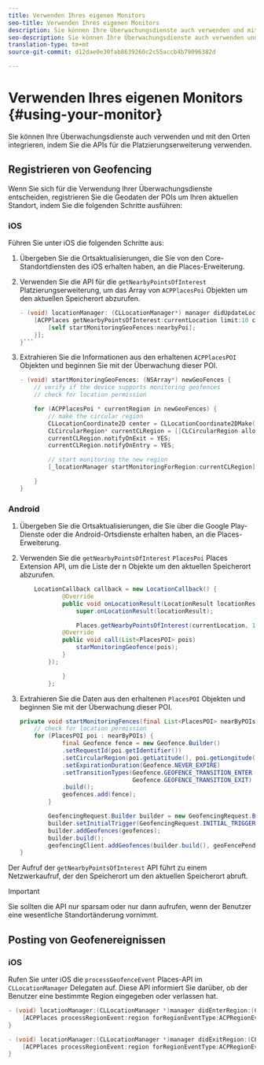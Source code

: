 ```yaml
---
title: Verwenden Ihres eigenen Monitors
seo-title: Verwenden Ihres eigenen Monitors
description: Sie können Ihre Überwachungsdienste auch verwenden und mit den Orten integrieren, indem Sie die APIs für die Platzierungserweiterung verwenden.
seo-description: Sie können Ihre Überwachungsdienste auch verwenden und mit den Orten integrieren, indem Sie die APIs für die Platzierungserweiterung verwenden.
translation-type: tm+mt
source-git-commit: d12dae0e30fab8639260c2c55accb4b79096382d

---
```



# Verwenden Ihres eigenen Monitors {#using-your-monitor}

Sie können Ihre Überwachungsdienste auch verwenden und mit den Orten integrieren, indem Sie die APIs für die Platzierungserweiterung verwenden.

## Registrieren von Geofencing

Wenn Sie sich für die Verwendung Ihrer Überwachungsdienste entscheiden, registrieren Sie die Geodaten der POIs um Ihren aktuellen Standort, indem Sie die folgenden Schritte ausführen:

### iOS

Führen Sie unter iOS die folgenden Schritte aus:

1. Übergeben Sie die Ortsaktualisierungen, die Sie von den Core-Standortdiensten des iOS erhalten haben, an die Places-Erweiterung.

1. Verwenden Sie die API für die `getNearbyPointsOfInterest` Platzierungserweiterung, um das Array von `ACPPlacesPoi` Objekten um den aktuellen Speicherort abzurufen.

   ```objective-c
   - (void) locationManager: (CLLocationManager*) manager didUpdateLocations: (NSArray<CLLocation*>*) locations {
       [ACPPlaces getNearbyPointsOfInterest:currentLocation limit:10 callback: ^ (NSArray<ACPPlacesPoi*>* _Nullable nearbyPoi) {
           [self startMonitoringGeoFences:nearbyPoi];
       }];
   }```
   
1. Extrahieren Sie die Informationen aus den erhaltenen `ACPPlacesPOI` Objekten und beginnen Sie mit der Überwachung dieser POI.

   ```objective-c
   - (void) startMonitoringGeoFences: (NSArray*) newGeoFences {
       // verify if the device supports monitoring geofences
       // check for location permission
   
       for (ACPPlacesPoi * currentRegion in newGeoFences) {
           // make the circular region
           CLLocationCoordinate2D center = CLLocationCoordinate2DMake(currentRegion.latitude, currentRegion.longitude);
           CLCircularRegion* currentCLRegion = [[CLCircularRegion alloc] initWithCenter:center                                                                                                                              radius:currentRegion.radius                                                                                                                    identifier:currentRegion.identifier];
           currentCLRegion.notifyOnExit = YES;
           currentCLRegion.notifyOnEntry = YES;
   
           // start monitoring the new region
           [_locationManager startMonitoringForRegion:currentCLRegion];
   
       }
   }
   ```

### Android

1. Übergeben Sie die Ortsaktualisierungen, die Sie über die Google Play-Dienste oder die Android-Ortsdienste erhalten haben, an die Places-Erweiterung.

1. Verwenden Sie die `getNearbyPointsOfInterest` `PlacesPoi` Places Extension API, um die Liste der n Objekte um den aktuellen Speicherort abzurufen.

   ```java
       LocationCallback callback = new LocationCallback() {
               @Override
               public void onLocationResult(LocationResult locationResult) {
                   super.onLocationResult(locationResult);
   
                   Places.getNearbyPointsOfInterest(currentLocation, 10, new            AdobeCallback<List<PlacesPOI>>() {
               @Override
               public void call(List<PlacesPOI> pois)
                   starMonitoringGeofence(pois);
               }
           });
   
               }
           };
   ```

1. Extrahieren Sie die Daten aus den erhaltenen `PlacesPOI` Objekten und beginnen Sie mit der Überwachung dieser POI.

   ```java
   private void startMonitoringFences(final List<PlacesPOI> nearByPOIs) {
       // check for location permission
       for (PlacesPOI poi : nearByPOIs) {
               final Geofence fence = new Geofence.Builder()
               .setRequestId(poi.getIdentifier())
               .setCircularRegion(poi.getLatitude(), poi.getLongitude(), poi.getRadius())
               .setExpirationDuration(Geofence.NEVER_EXPIRE)
               .setTransitionTypes(Geofence.GEOFENCE_TRANSITION_ENTER |
                                   Geofence.GEOFENCE_TRANSITION_EXIT)
               .build();
               geofences.add(fence);
           }
   
           GeofencingRequest.Builder builder = new GeofencingRequest.Builder();
           builder.setInitialTrigger(GeofencingRequest.INITIAL_TRIGGER_ENTER);
           builder.addGeofences(geofences);
           builder.build();
           geofencingClient.addGeofences(builder.build(), geoFencePendingIntent)
   }
   ```


Der Aufruf der `getNearbyPointsOfInterest` API führt zu einem Netzwerkaufruf, der den Speicherort um den aktuellen Speicherort abruft.

>[!IMPORTANT]
>
>Sie sollten die API nur sparsam oder nur dann aufrufen, wenn der Benutzer eine wesentliche Standortänderung vornimmt.

## Posting von Geofenereignissen

### iOS

Rufen Sie unter iOS die `processGeofenceEvent` Places-API im `CLLocationManager` Delegaten auf. Diese API informiert Sie darüber, ob der Benutzer eine bestimmte Region eingegeben oder verlassen hat.

```objective-c
- (void) locationManager:(CLLocationManager *)manager didEnterRegion:(CLRegion *)region {
    [ACPPlaces processRegionEvent:region forRegionEventType:ACPRegionEventTypeEntry];
}

- (void) locationManager:(CLLocationManager *)manager didExitRegion:(CLRegion *)region {
    [ACPPlaces processRegionEvent:region forRegionEventType:ACPRegionEventTypeExit];
}
```
